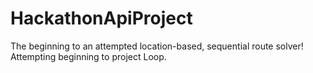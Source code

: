 # HackathonApiProject
The beginning to an attempted location-based, sequential route solver!
Attempting beginning to project Loop.
